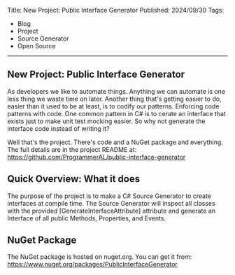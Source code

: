 Title: New Project: Public Interface Generator
Published: 2024/09/30
Tags: 
- Blog
- Project
- Source Generator
- Open Source
---

## New Project: Public Interface Generator

As developers we like to automate things. Anything we can automate is one less thing we waste time on later. Another thing that's getting easier to do, easier than it used to be at least, is to codify our patterns. Enforcing code patterns with code. One common pattern in C# is to cerate an interface that exists just to make unit test mocking easier. So why not generate the interface code instead of writing it? 

Well that's the project. There's code and a NuGet package and everything. The full details are in the project README at: https://github.com/ProgrammerAL/public-interface-generator

## Quick Overview: What it does

The purpose of the project is to make a C# Source Generator to create interfaces at compile time. The Source Generator will inspect all classes with the provided [GenerateInterfaceAttribute] attribute and generate an Interface of all public Methods, Properties, and Events.

## NuGet Package

The NuGet package is hosted on nuget.org. You can get it from: https://www.nuget.org/packages/PublicInterfaceGenerator

